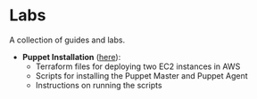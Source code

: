 # Labs

A collection of guides and labs.

- **Puppet Installation** ([here](./puppet-installation/)):
    - Terraform files for deploying two EC2 instances in AWS
    - Scripts for installing the Puppet Master and Puppet Agent
    - Instructions on running the scripts
